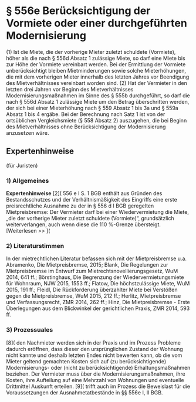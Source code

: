 # § 556e Berücksichtigung der Vormiete oder einer durchgeführten Modernisierung
(1) Ist die Miete, die der vorherige Mieter zuletzt schuldete (Vormiete), höher als die nach § 556d Absatz 1 zulässige Miete, so darf eine Miete bis zur Höhe der Vormiete vereinbart werden. Bei der Ermittlung der Vormiete unberücksichtigt bleiben Mietminderungen sowie solche Mieterhöhungen, die mit dem vorherigen Mieter innerhalb des letzten Jahres vor Beendigung des Mietverhältnisses vereinbart worden sind.
(2) Hat der Vermieter in den letzten drei Jahren vor Beginn des Mietverhältnisses Modernisierungsmaßnahmen im Sinne des § 555b durchgeführt, so darf die nach § 556d Absatz 1 zulässige Miete um den Betrag überschritten werden, der sich bei einer Mieterhöhung nach § 559 Absatz 1 bis 3a und § 559a Absatz 1 bis 4 ergäbe. Bei der Berechnung nach Satz 1 ist von der ortsüblichen Vergleichsmiete (§ 558 Absatz 2) auszugehen, die bei Beginn des Mietverhältnisses ohne Berücksichtigung der Modernisierung anzusetzen wäre.
## Expertenhinweise
(für Juristen)
### 1) Allgemeines
**Expertenhinweise**
[2]( 556 e I S. 1 BGB enthält aus Gründen des Bestandsschutzes und der Verhältnismäßigkeit des Eingriffs eine erste preisrechtliche Ausnahme zu der in § 556 d I BGB geregelten Mietpreisbremse:
Der Vermieter darf bei einer Wiedervermietung die Miete, „die der vorherige Mieter zuletzt schuldete (Vormiete)“, grundsätzlich weiterverlangen, auch wenn diese die 110 %-Grenze übersteigt.
[Weiterlesen >> ](
### 2) Literaturstimmen
In der mietrechtlichen Literatur befassen sich mit der Mietpreisbremse u.a. Abramenko, Die Mietpreisbremse, 2015; Blank, Die Regelungen zur Mietpreisbremse im Entwurf zum Mietrechtsnovellierungsgesetz, WuM 2014, 641 ff.; Börstinghaus, Die Begrenzung der Wiedervermietungsmiete für Wohnraum, NJW 2015, 1553 ff.; Flatow, Die höchstzulässige Miete, WuM 2015, 191 ff.; Fleidl, Die Rückforderung überzahlter Miete bei Verstößen gegen die Mietpreisbremse, WuM 2015, 212 ff.; Herlitz, Mietpreisbremse und Verfassungsrecht, ZMR 2014, 262 ff.; Hinz, Die Mietpreisbremse - Erste Überlegungen aus dem Blickwinkel der gerichtlichen Praxis, ZMR 2014, 593 ff.
### 3) Prozessuales
[8]( den Nachmieter werden sich in der Praxis und im Prozess Probleme dadurch eröffnen, dass dieser den ursprünglichen Zustand der Wohnung nicht kannte und deshalb letzten Endes nicht bewerten kann, ob die vom Mieter geltend gemachten Kosten sich auf (zu berücksichtigende) Modernisierungs- oder (nicht zu berücksichtigende) Erhaltungsmaßnahmen beziehen. Der Vermieter muss über die Modernisierungsmaßnahmen, ihre Kosten, ihre Aufteilung auf eine Mehrzahl von Wohnungen und eventuelle Drittmittel Auskunft erteilen.
[9]( trifft auch im Prozess die Beweislast für die Voraussetzungen der Ausnahmetatbestände in §§ 556e I, II BGB.
